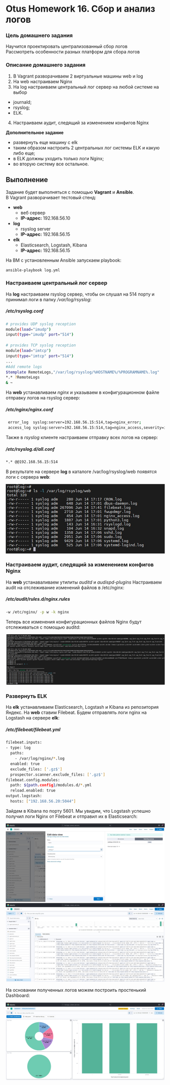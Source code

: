 # Otus Homework 16. Сбор и анализ логов
### Цель домашнего задания
Научится проектировать централизованный сбор логов  
Рассмотреть особенности разных платформ для сбора логов
### Описание домашнего задания
1. В Vagrant разворачиваем 2 виртуальные машины web и log
2. На web настраиваем Nginx
3. На log настраиваем центральный лог сервер на любой системе на выбор
-	journald;
-	rsyslog;
-	ELK.
4. Настраиваем аудит, следящий за изменением конфигов Nginx 

**Дополнительное задание**
-	развернуть еще машину с elk
-	таким образом настроить 2 центральных лог системы ELK и какую либо еще;
- в ELK должны уходить только логи Nginx;
-	во вторую систему все остальное.

## Выполнение
Задание будет выполняться с помощью **Vagrant** и **Ansible**.  
В Vagrant разворачивает тестовый стенд:
* **web**
  - веб сервер  
  - **IP-адрес:** 192.168.56.10
* **log**
  - rsyslog server  
  - **IP-адрес:** 192.168.56.15
* **elk**
  - Elasticsearch, Logstash, Kibana  
  - **IP-адрес:** 192.168.56.15
 
На ВМ с установленным Ansible запускаем playbook:
```bash
ansible-playbook log.yml
```

### Настраиваем центральный лог сервер

На **log** настраиваем rsyslog сервер, чтобы он слушал на 514 порту и принимал логи в папку */var/log/rsyslog*:
##### /etc/rsyslog.conf
```bash
# provides UDP syslog reception
module(load="imudp")
input(type="imudp" port="514")

# provides TCP syslog reception
module(load="imtcp")
input(type="imtcp" port="514")
...
#Add remote logs
$template RemoteLogs,"/var/log/rsyslog/%HOSTNAME%/%PROGRAMNAME%.log"
*.* ?RemoteLogs
& ~
```
На **web** устанавливаем *nginx* и указываем в конфигурационном файле отправку логов на rsyslog сервер:
##### /etc/nginx/nginx.conf
```bash
 error_log  syslog:server=192.168.56.15:514,tag=nginx_error;
 access_log syslog:server=192.168.56.15:514,tag=nginx_access,severity=info combined;
```
Также в *rsyslog* клиенте настраиваем отправку всех логов на сервер:
##### /etc/rsyslog.d/all.conf
```bash
*.* @@192.168.56.15:514
```
В результате на сервере **log** в каталоге /var/log/rsyslog/web появятся логи с сервера **web**:  
  
![Rsyslog](rsyslog.jpg)
### Настраиваем аудит, следящий за изменением конфигов Nginx
На **web** устанаваливаем утилиты *auditd* и *audispd-plugins*
Настраиваем audit на отслеживание изменений файлов в /etc/nginx:
##### /etc/audit/rules.d/nginx.rules
```bash
-w /etc/nginx/ -p w -k nginx
```

Теперь все изменения конфигурационных файлов Nginx будут отслеживаться с помощью auditd:  

![Auditd](auditd.jpg)

### Развернуть ELK
На **elk** устанавливаем Elasticsearch, Logstash и Kibana из репозитория Яндекс. На **web** ставим Filebeat. Будем отправлять логи nginx на Logstash на сервере **elk**:
##### /etc/filebeat/filebeat.yml
```bash
filebeat.inputs:
- type: log
  paths:
    - /var/log/nginx/*.log
  enabled: true
  exclude_files: ['.gz$']
  prospector.scanner.exclude_files: ['.gz$']
filebeat.config.modules:
  path: ${path.config}/modules.d/*.yml
  reload.enabled: true
output.logstash:
  hosts: ["192.168.56.20:5044"]
```
Зайдем в Kibana по порту 5601. Мы увидим, что Logstash успешно получил логи Nginx от Filebeat и отправил их в Elasticsearch:  
  
![index](kibana1.jpg)
![weblogs](kibana2.jpg)

На основании полученных логов можем построить простенький Dashboard:

![dashboard](kibana3.jpg)

